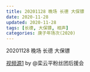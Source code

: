 ```yaml
---
title: 20201128 晚场 长德 大保镖 
date: 2020-11-28
updated: 2020-11-28
tags: [长德, 大保镖, 相声] 
categories: 庚子年场次(2020) 
---
```

20201128 晚场 长德 大保镖 



[视频源1](https://weibo.com/6574451359/Jw2F3u64f) by @栾云平粉丝团后援会

